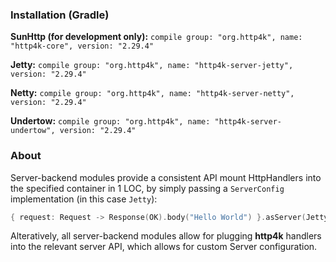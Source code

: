 ### Installation (Gradle)
**SunHttp (for development only):** ```compile group: "org.http4k", name: "http4k-core", version: "2.29.4"```

**Jetty:** ```compile group: "org.http4k", name: "http4k-server-jetty", version: "2.29.4"```

**Netty:** ```compile group: "org.http4k", name: "http4k-server-netty", version: "2.29.4"```

**Undertow:** ```compile group: "org.http4k", name: "http4k-server-undertow", version: "2.29.4"```

### About
Server-backend modules provide a consistent API mount HttpHandlers into the specified container in 1 LOC, by simply passing a `ServerConfig` implementation (in this case `Jetty`):

```kotlin
{ request: Request -> Response(OK).body("Hello World") }.asServer(Jetty(8000)).start().block()
```
Alteratively, all server-backend modules allow for plugging **http4k** handlers into the relevant server API, which allows for custom Server configuration.
